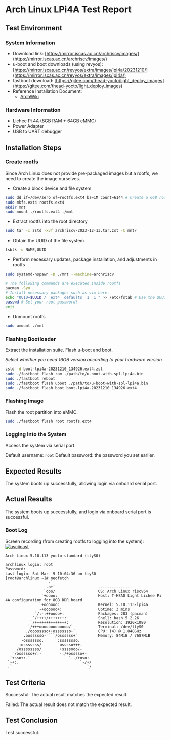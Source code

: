 # Arch Linux LPi4A Test Report

## Test Environment

### System Information

- Download link: [https://mirror.iscas.ac.cn/archriscv/images/](https://mirror.iscas.ac.cn/archriscv/images/)
- u-boot and boot downloads (using revyos): [https://mirror.iscas.ac.cn/revyos/extra/images/lpi4a/20231210/](https://mirror.iscas.ac.cn/revyos/extra/images/lpi4a/)
- fastboot download: [https://gitee.com/thead-yocto/light_deploy_images](https://gitee.com/thead-yocto/light_deploy_images)
- Reference Installation Document:
    - [ArchWiki](https://wiki.archlinux.org/title/General_recommendations)

### Hardware Information

- Lichee Pi 4A (8GB RAM + 64GB eMMC)
- Power Adapter
- USB to UART debugger

## Installation Steps

### Create rootfs

Since Arch Linux does not provide pre-packaged images but a rootfs, we need to create the image ourselves.

- Create a block device and file system
```bash
sudo dd if=/dev/zero of=rootfs.ext4 bs=1M count=6144 # Create a 6GB rootfs
sudo mkfs.ext4 rootfs.ext4
mkdir mnt
sudo mount ./rootfs.ext4 ./mnt
```

- Extract rootfs into the root directory
```bash
sudo tar -I zstd -xvf archriscv-2023-12-13.tar.zst -C mnt/
```

- Obtain the UUID of the file system
```bash
lsblk -o NAME,UUID
```

- Perform necessary updates, package installation, and adjustments in rootfs
```bash
sudo systemd-nspawn -D ./mnt --machine=archriscv

# The following commands are executed inside rootfs
pacman -Syu
# Install necessary packages such as vim here.
echo "UUID=$UUID /  ext4  defaults  1  1 " >> /etc/fstab # Use the $UUID obtained earlier
passwd # Set your root password!
exit
```

- Unmount rootfs
```bash
sudo umount ./mnt
```

### Flashing Bootloader

Extract the installation suite.
Flash u-boot and boot.

*Select whether you need 16GB version according to your hardware version*

```bash
zstd -d boot-lpi4a-20231210_134926.ext4.zst
sudo ./fastboot flash ram ./path/to/u-boot-with-spl-lpi4a.bin
sudo ./fastboot reboot
sudo ./fastboot flash uboot ./path/to/u-boot-with-spl-lpi4a.bin
sudo ./fastboot flash boot boot-lpi4a-20231210_134926.ext4
```

### Flashing Image

Flash the root partition into eMMC.

```bash
sudo ./fastboot flash root rootfs.ext4
```

### Logging into the System

Access the system via serial port.

Default username: `root`
Default password: the password you set earlier.

## Expected Results

The system boots up successfully, allowing login via onboard serial port.

## Actual Results

The system boots up successfully, and login via onboard serial port is successful.

### Boot Log

Screen recording (from creating rootfs to logging into the system):
[![asciicast](https://asciinema.org/a/7Ywwvlg1kdyAyTa9hiUOnv4yN.svg)](https://asciinema.org/a/7Ywwvlg1kdyAyTa9hiUOnv4yN)

```log
Arch Linux 5.10.113-yocto-standard (ttyS0)

archlinux login: root
Password: 
Last login: Sat Mar  9 10:04:36 on ttyS0
[root@archlinux ~]# neofetch 
                   -`                                                                                                           
                  .o+`                   -------------- 
                 `ooo/                   OS: Arch Linux riscv64 
                `+oooo:                  Host: T-HEAD Light Lichee Pi 4A configuration for 8GB DDR board 
               `+oooooo:                 Kernel: 5.10.113-lpi4a 
               -+oooooo+:                Uptime: 3 mins 
             `/:-:++oooo+:               Packages: 283 (pacman) 
            `/++++/+++++++:              Shell: bash 5.2.26 
           `/++++++++++++++:             Resolution: 1920x1080 
          `/+++ooooooooooooo/`           Terminal: /dev/ttyS0 
         ./ooosssso++osssssso+`          CPU: (4) @ 1.848GHz 
        .oossssso-````/ossssss+`         Memory: 84MiB / 7687MiB 
       -osssssso.      :ssssssso.
      :osssssss/        osssso+++.                               
     /ossssssss/        +ssssooo/-                               
   `/ossssso+/:-        -:/+osssso+-
  `+sso+:-`                 `.-/+oso:
 `++:.                           `-/+/
 .`                                 `/
```

## Test Criteria

Successful: The actual result matches the expected result.

Failed: The actual result does not match the expected result.

## Test Conclusion

Test successful.
